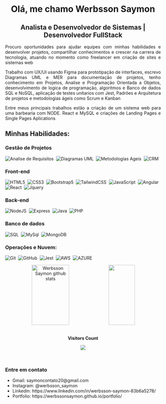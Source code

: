 <h1 align="center"><b> Olá, me chamo Werbsson Saymon </b></h1>
<h2 align="center"> Analista e Desenvolvedor de Sistemas | Desenvolvedor FullStack</h2>

<div align="justify">
  <p>Procuro oportunidades para ajudar equipes com minhas habilidades e desenvolver projetos, compartilhar conhecimentos e crescer na carrera de tecnologia, atuando no momento como freelancer em criação de sites e sistemas web </p>
  <p>Trabalho com UX/UI usando Figma para prototipação de interfaces, escrevo Diagramas UML e MER para documentação de projetos, tenho conhecimento em Projetos, Analise e Programação Orientada a Objetos, desenvolvimento de logica de programação, algoritmos e Banco de dados SQL e NoSQL, aplicação de testes unitarios com Jest, Padrões e Arquitetura de projetos e metodologias ágeis como Scrum e Kanban</p>
  <p>Entre meus principais trabalhos estão a criação de um sistema web para uma barbearia com NODE. React e MySQL e criações de Landing Pages e Single Pages Aplications</p>
</div>

## Minhas Habilidades:

### Gestão de Projetos
![Analise de Requisitos](https://img.shields.io/badge/Express-%23333?style=for-the-badge&logo=&logoColor=white)&nbsp;
![Diagramas UML](https://img.shields.io/badge/Express-%23333?style=for-the-badge&logo=&logoColor=white)&nbsp;
![Metodologias Ageis](https://img.shields.io/badge/Express-%23333?style=for-the-badge&logo=&logoColor=white)&nbsp;
![CRM](https://img.shields.io/badge/Express-%23333?style=for-the-badge&logo=&logoColor=white)&nbsp;

### Front-end
![HTML5](https://img.shields.io/badge/HTML5-E34F26?style=for-the-badge&logo=html5&logoColor=white)&nbsp;
![CSS3](https://img.shields.io/badge/CSS3-1572B6?style=for-the-badge&logo=css3&logoColor=white)&nbsp;
![Bootstrap5](https://img.shields.io/badge/Bootstrap-563D7C?style=for-the-badge&logo=bootstrap&logoColor=white)&nbsp;
![TailwindCSS](https://img.shields.io/badge/-TailwindCSS-06B6D4?style=for-the-badge&logo=tailwindcss&labelColor=06B6D4&logoColor=black)&nbsp;
![JavaScript](https://img.shields.io/badge/JavaScript-F7DF1E?style=for-the-badge&logo=javascript&logoColor=black)&nbsp;
![Angular](https://img.shields.io/badge/Angular-DD1100?style=for-the-badge&logo=angular&logoColor=white)&nbsp;
![React](https://img.shields.io/badge/-React-61DAFB?style=for-the-badge&logo=react&labelColor=61DAFB&logoColor=black)&nbsp;
![Jquery](https://img.shields.io/badge/jQuery-0769AD?style=for-the-badge&logo=jquery&logoColor=white)&nbsp;

### Back-end
![NodeJS](https://img.shields.io/badge/-Node.JS-339933?style=for-the-badge&logo=node.js&labelColor=339933&logoColor=white)&nbsp;
![Express](https://img.shields.io/badge/Express-%23333?style=for-the-badge&logo=express&logoColor=white)&nbsp;
![Java](https://img.shields.io/badge/Java-DD1100?style=for-the-badge&logo=java&labelColor=0D1117&logoColor=white)&nbsp;
![PHP](https://img.shields.io/badge/PHP-777BB4?style=for-the-badge&logo=php&logoColor=white)&nbsp;

### Banco de dados
![SQL](https://img.shields.io/badge/Sql-0769AD?style=for-the-badge&logo=sql&logoColor=white)&nbsp;
![MySql](https://img.shields.io/badge/MySQL-005C84?style=for-the-badge&logo=mysql&logoColor=white)&nbsp;
![MongoDB](https://img.shields.io/badge/MongoDB-4EA94B?style=for-the-badge&logo=mongodb&logoColor=white)&nbsp;

### Operações e Nuvem:

![Git](https://img.shields.io/badge/GIT-E44C30?style=for-the-badge&logo=git&logoColor=white)&nbsp;
![GitHub](https://img.shields.io/badge/GITHUB-%23333?style=for-the-badge&logo=github&logoColor=white)&nbsp;
![Jest](https://img.shields.io/badge/-Jest-F7DF1E?style=for-the-badge&logo=jest&labelColor=F7DF1E&logoColor=black)&nbsp;
![AWS](https://img.shields.io/badge/Aws-E44C30?style=for-the-badge&logo=aws&logoColor=white)&nbsp;
![AZURE](https://img.shields.io/badge/Azure-0769AD?style=for-the-badge&logo=azure&logoColor=white)&nbsp;

<div align="center">  
  <img width="49%" height="195px" src="https://github-readme-stats.vercel.app/api?username=WerbssonSaymon&show_icons=true&count_private=true&hide_border=true&title_color=00bfbf&icon_color=00bfbf&text_color=c9d1d9&bg_color=0d1117" alt="Werbsson Saymon github stats" /> 
  <img width="41%" height="195px" src="https://github-readme-stats.vercel.app/api/top-langs/?username=WerbssonSaymon&layout=compact&hide_border=true&title_color=00bfbf&text_color=00bfbf&bg_color=0d1117" />
</div>

<div align="center">
<br><p align="centre"><b>Visitors Count</b></p>  
<p align="center"><img align="center" src="https://profile-counter.glitch.me/{WerbssonSaymon}/count.svg" /></p> 
<br></div>

<h3>Entre em contato</h3>
<ul>
  <li>Gmail: saymoncontato20@gmail.com</li>
  <li>Instagram: @werbsson_saymon</li>
  <li>Linkedin: https://www.linkedin.com/in/werbsson-saymon-83b6a5278/</li>
  <li>Portfolio: https://werbssonsaymon.github.io/portfolio/</li> 
</ul>
